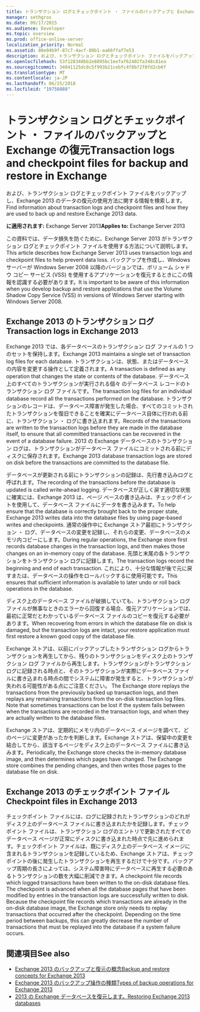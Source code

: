 ```yaml
---
title: トランザクション ログとチェックポイント ・ ファイルのバックアップと Exchange の復元
manager: sethgros
ms.date: 09/17/2015
ms.audience: Developer
ms.topic: overview
ms.prod: office-online-server
localization_priority: Normal
ms.assetid: 80e04b9f-87c7-4acf-89b1-aa66ffaf7e53
description: および、トランザクション ログとチェックポイント ファイルをバックアップし、Exchange 2013 のデータの復元の使用方法に関する情報を検索します。
ms.openlocfilehash: 53f128348bb2e8895bc1eefaf62402fa348c81ea
ms.sourcegitcommit: 34041125dc8c5f993b21cebfc4f8b72f0fd2cb6f
ms.translationtype: MT
ms.contentlocale: ja-JP
ms.lasthandoff: 06/25/2018
ms.locfileid: "19758888"
---
```

# <a name="transaction-logs-and-checkpoint-files-for-backup-and-restore-in-exchange"></a><span data-ttu-id="b010a-103">トランザクション ログとチェックポイント ・ ファイルのバックアップと Exchange の復元</span><span class="sxs-lookup"><span data-stu-id="b010a-103">Transaction logs and checkpoint files for backup and restore in Exchange</span></span>

<span data-ttu-id="b010a-104">および、トランザクション ログとチェックポイント ファイルをバックアップし、Exchange 2013 のデータの復元の使用方法に関する情報を検索します。</span><span class="sxs-lookup"><span data-stu-id="b010a-104">Find information about transaction logs and checkpoint files and how they are used to back up and restore Exchange 2013 data.</span></span>
  
<span data-ttu-id="b010a-105">**に適用されます:** Exchange Server 2013</span><span class="sxs-lookup"><span data-stu-id="b010a-105">**Applies to:** Exchange Server 2013</span></span> 
  
<span data-ttu-id="b010a-106">この資料では、データ損失を防ぐために、Exchange Server 2013 がトランザクション ログとチェックポイント ファイルを使用する方法について説明します。</span><span class="sxs-lookup"><span data-stu-id="b010a-106">This article describes how Exchange Server 2013 uses transaction logs and checkpoint files to help prevent data loss.</span></span> <span data-ttu-id="b010a-107">バックアップを作成し、Windows サーバーが Windows Server 2008 以降のバージョンでは、ボリューム シャドウ コピー サービス (VSS) を使用するアプリケーションを復元するときにこの情報を認識する必要があります。</span><span class="sxs-lookup"><span data-stu-id="b010a-107">It is important to be aware of this information when you develop backup and restore applications that use the Volume Shadow Copy Service (VSS) in versions of Windows Server starting with Windows Server 2008.</span></span>
  
## <a name="transaction-logs-in-exchange-2013"></a><span data-ttu-id="b010a-108">Exchange 2013 のトランザクション ログ</span><span class="sxs-lookup"><span data-stu-id="b010a-108">Transaction logs in Exchange 2013</span></span>

<span data-ttu-id="b010a-109">Exchange 2013 では、各データベースのトランザクション ログ ファイルの 1 つのセットを保持します。</span><span class="sxs-lookup"><span data-stu-id="b010a-109">Exchange 2013 maintains a single set of transaction log files for each database.</span></span> <span data-ttu-id="b010a-110">トランザクションは、状態、またはデータベースの内容を変更する操作として定義されます。</span><span class="sxs-lookup"><span data-stu-id="b010a-110">A transaction is defined as any operation that changes the state or contents of the database.</span></span> <span data-ttu-id="b010a-111">データベース上のすべてのトランザクションが実行される個々 のデータベース レコードのトランザクション ログ ファイルです。</span><span class="sxs-lookup"><span data-stu-id="b010a-111">The transaction log files for an individual database record all the transactions performed on the database.</span></span> <span data-ttu-id="b010a-112">トランザクションのレコードは、データベース障害が発生した場合、すべてのコミットされたトランザクションを復旧できることを確実にデータベース自体に行われる前に、トランザクション ・ ログに書き込まれます。</span><span class="sxs-lookup"><span data-stu-id="b010a-112">Records of the transactions are written to the transaction logs before they are made in the database itself, to ensure that all committed transactions can be recovered in the event of a database failure.</span></span> <span data-ttu-id="b010a-113">2013 の Exchange データベースのトランザクション ログは、トランザクションがデータベース ファイルにコミットされる前にディスクに保存されます。</span><span class="sxs-lookup"><span data-stu-id="b010a-113">Exchange 2013 database transaction logs are stored on disk before the transactions are committed to the database file.</span></span> 
  
<span data-ttu-id="b010a-114">データベースが更新される前にトランザクションの記録は、先行書き込みログと呼ばれます。</span><span class="sxs-lookup"><span data-stu-id="b010a-114">The recording of the transactions before the database is updated is called write-ahead logging.</span></span> <span data-ttu-id="b010a-115">データベースが正しく戻す適切な状態に確実には、Exchange 2013 は、ページ ベースの書き込みは、チェックポイントを使用して、データベース ファイルにデータを書き込みます。</span><span class="sxs-lookup"><span data-stu-id="b010a-115">To help ensure that the database is correctly brought back to the proper state, Exchange 2013 writes data into the database files by using page-based writes and checkpoints.</span></span> <span data-ttu-id="b010a-116">通常の操作中に Exchange ストア最初にトランザクション ・ ログ、データベースの変更を記録し、それらの変更、データベースのメモリ内コピーにします。</span><span class="sxs-lookup"><span data-stu-id="b010a-116">During regular operations, the Exchange store first records database changes in the transaction logs, and then makes those changes on an in-memory copy of the database.</span></span> <span data-ttu-id="b010a-117">先頭と末尾の各トランザクションをトランザクション ログに記録します。</span><span class="sxs-lookup"><span data-stu-id="b010a-117">The transaction logs record the beginning and end of each transaction.</span></span> <span data-ttu-id="b010a-118">これにより、十分な情報が後で元に戻すまたは、データベースの操作をロールバックするに使用可能です。</span><span class="sxs-lookup"><span data-stu-id="b010a-118">This ensures that sufficient information is available to later undo or roll back operations in the database.</span></span>
  
<span data-ttu-id="b010a-119">ディスク上のデータベース ファイルが破損していても、トランザクション ログ ファイルが無事なときのエラーから回復する場合、復元アプリケーションでは、最初に正常だとわかっているデータベース ファイルのコピーを復元する必要があります。</span><span class="sxs-lookup"><span data-stu-id="b010a-119">When recovering from errors in which the database file on disk is damaged, but the transaction logs are intact, your restore application must first restore a known good copy of the database file.</span></span>
  
<span data-ttu-id="b010a-p104">Exchange ストアは、以前にバックアップしたトランザクション ログからトランザクションを再生してから、残りのトランザクションをディスク上のトランザクション ログ ファイルから再生します。トランザクションがトランザクション ログに記録される時点と、そのトランザクションが実際にデータベース ファイルに書き込まれる時点の間でシステムに障害が発生すると、トランザクションが失われる可能性がある点にご注意ください。 </span><span class="sxs-lookup"><span data-stu-id="b010a-p104">The Exchange store replays the transactions from the previously backed up transaction logs, and then replays any remaining transactions from the on-disk transaction log files. Note that sometimes transactions can be lost if the system fails between when the transactions are recorded in the transaction logs, and when they are actually written to the database files.</span></span> 
  
<span data-ttu-id="b010a-p105">Exchange ストアは、定期的にメモリ内のデータベース イメージを調べて、どのページに変更があったかを判断します。Exchange ストアは、保留中の変更を結合してから、該当するページをディスク上のデータベース ファイルに書き込みます。</span><span class="sxs-lookup"><span data-stu-id="b010a-p105">Periodically, the Exchange store checks the in-memory database image, and then determines which pages have changed. The Exchange store combines the pending changes, and then writes those pages to the database file on disk.</span></span>
  
## <a name="checkpoint-files-in-exchange-2013"></a><span data-ttu-id="b010a-124">Exchange 2013 のチェックポイント ファイル</span><span class="sxs-lookup"><span data-stu-id="b010a-124">Checkpoint files in Exchange 2013</span></span>

<span data-ttu-id="b010a-p106">チェックポイント ファイルには、ログに記録されたトランザクションのどれがディスク上のデータベース ファイルに書き込まれたかを記録します。チェックポイント ファイルは、トランザクション ログのエントリで更新されたすべてのデータベース ページが正常にディスクに書き込まれた時点で先に進められます。チェックポイント ファイルは、既にディスク上のデータベース イメージに含まれるトランザクションを記録しているため、Exchange ストアは、チェックポイントの後に発生したトランザクションを再生するだけで十分です。バックアップ周期の長さによっては、システム障害時にデータベースに再生する必要のあるトランザクションの数を大幅に削減できます。</span><span class="sxs-lookup"><span data-stu-id="b010a-p106">A checkpoint file records which logged transactions have been written to the on-disk database files. The checkpoint is advanced when all the database pages that have been modified by entries in the transaction logs are successfully written to disk. Because the checkpoint file records which transactions are already in the on-disk database image, the Exchange store only needs to replay transactions that occurred after the checkpoint. Depending on the time period between backups, this can greatly decrease the number of transactions that must be replayed into the database if a system failure occurs.</span></span>
  
## <a name="see-also"></a><span data-ttu-id="b010a-129">関連項目</span><span class="sxs-lookup"><span data-stu-id="b010a-129">See also</span></span>

- [<span data-ttu-id="b010a-130">Exchange 2013 のバックアップと復元の概念</span><span class="sxs-lookup"><span data-stu-id="b010a-130">Backup and restore concepts for Exchange 2013</span></span>](backup-and-restore-concepts-for-exchange-2013.md)
- [<span data-ttu-id="b010a-131">Exchange 2013 のバックアップ操作の種類</span><span class="sxs-lookup"><span data-stu-id="b010a-131">Types of backup operations for Exchange 2013</span></span>](types-of-backup-operations-for-exchange-2013.md)
- [<span data-ttu-id="b010a-132">2013 の Exchange データベースを復元します。</span><span class="sxs-lookup"><span data-stu-id="b010a-132">Restoring Exchange 2013 databases</span></span>](restoring-exchange-2013-databases.md)
    

